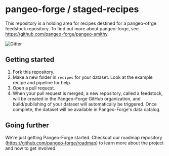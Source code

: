 # pangeo-forge / staged-recipes

This repository is a holding area for recipes destined for a pangeo-ofrge feedstock repository. To find out more about pangeo-forge, see https://github.com/pangeo-forge/pangeo-smithy.

![Gitter](https://img.shields.io/gitter/room/pangeo-data/lobby?color=blue&logo=gitter&style=flat-square)

## Getting started

1. Fork this repository.
2. Make a new folder in `recipes` for your dataset. Look at the example recipe and pipeline for help.
3. Open a pull request.
4. When your pull request is merged, a new repository, called a feedstock, will be created in the Pangeo-Forge GitHub organization, and build/publishing of your dataset will automatically be triggered. Once complete, the dataset will be available in Pangeo-Forge's data catalog.

## Going further

We're just getting Pangeo-Forge started. Checkout our roadmap repository (https://github.com/pangeo-forge/roadmap) to learn more about the project and how to get involved.
